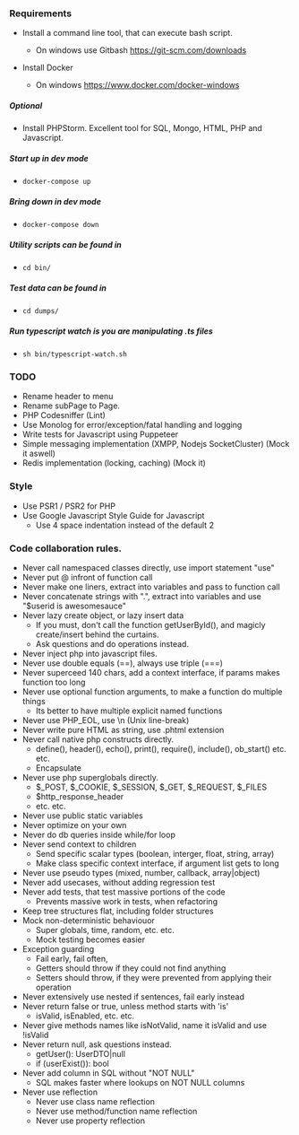 ### Requirements
- Install a command line tool, that can execute bash script. 
  - On windows use Gitbash https://git-scm.com/downloads
  
- Install Docker
  - On windows https://www.docker.com/docker-windows

##### Optional
- Install PHPStorm. Excellent tool for SQL, Mongo, HTML, PHP and Javascript.


##### Start up in dev mode
- `docker-compose up`

##### Bring down in dev mode
- `docker-compose down`

##### Utility scripts can be found in
- `cd bin/`

##### Test data can be found in
- `cd dumps/`

##### Run typescript watch is you are manipulating .ts files
- `sh bin/typescript-watch.sh`

### TODO
- Rename header to menu
- Rename subPage to Page.
- PHP Codesniffer (Lint)
- Use Monolog for error/exception/fatal handling and logging
- Write tests for Javascript using Puppeteer
- Simple messaging implementation (XMPP, Nodejs SocketCluster) (Mock it aswell)
- Redis implementation (locking, caching) (Mock it)

### Style
- Use PSR1 / PSR2 for PHP
- Use Google Javascript Style Guide for Javascript
  - Use 4 space indentation instead of the default 2

### Code collaboration rules.
- Never call namespaced classes directly, use import statement "use"
- Never put @ infront of function call
- Never make one liners, extract into variables and pass to function call
- Never concatenate strings with ".", extract into variables and use "$userid is awesomesauce"
- Never lazy create object, or lazy insert data
  - If you must, don't call the function getUserById(), and magicly create/insert behind the curtains.
  - Ask questions and do operations instead.
- Never inject php into javascript files.
- Never use double equals (==), always use triple (===)
- Never superceed 140 chars, add a context interface, if params makes function too long
- Never use optional function arguments, to make a function do multiple things
  - Its better to have multiple explicit named functions
- Never use PHP_EOL, use \n (Unix line-break)
- Never write pure HTML as string, use .phtml extension
- Never call native php constructs directly.
  - define(), header(), echo(), print(), require(), include(), ob_start() etc. etc.
  - Encapsulate
- Never use php superglobals directly.
  - $_POST, $_COOKIE, $_SESSION, $_GET, $_REQUEST, $_FILES
  - $http_response_header
  - etc. etc.
- Never use public static variables
- Never optimize on your own
- Never do db queries inside while/for loop
- Never send context to children
  - Send specific scalar types (boolean, interger, float, string, array)
  - Make class specific context interface, if argument list gets to long
- Never use pseudo types (mixed, number, callback, array|object)
- Never add usecases, without adding regression test
- Never add tests, that test massive portions of the code
  - Prevents massive work in tests, when refactoring
- Keep tree structures flat, including folder structures
- Mock non-deterministic behaviouor 
  - Super globals, time, random, etc. etc. 
  - Mock testing becomes easier
- Exception guarding
  - Fail early, fail often, 
  - Getters should throw if they could not find anything
  - Setters should throw, if they were prevented from applying their operation
- Never extensively use nested if sentences, fail early instead
- Never return false or true, unless method starts with 'is' 
  - isValid, isEnabled, etc. etc.
- Never give methods names like isNotValid, name it isValid and use !isValid
- Never return null, ask questions instead.
  - getUser(): UserDTO|null
  - if (userExist()): bool
- Never add column in SQL without "NOT NULL"
  - SQL makes faster where lookups on NOT NULL columns
- Never use reflection
  - Never use class name reflection
  - Never use method/function name reflection
  - Never use property reflection